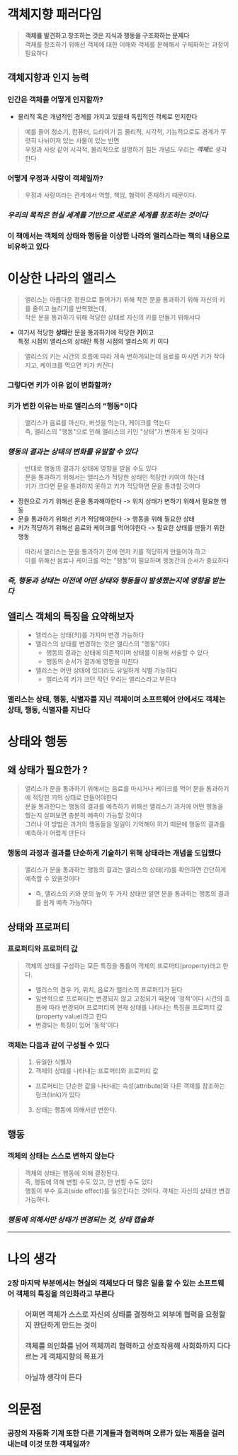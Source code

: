 # 객체지향 패러다임
> **객체를 발견하고 창조하는 것은 지식과 행동을 구조화하는 문제다**   
> 객체를 창조하기 위해선 객체에 대한 이해와 객체를 분해해서 구체화하는 과정이 필요하다

## 객체지향과 인지 능력

### 인간은 객체를 어떻게 인지할까?
* 물리적 혹은 개념적인 경계를 가지고 있을때 독립적인 객체로 인지한다

> 예를 들어 청소기, 컴퓨터, 드라이기 등 물리적, 시각적, 기능적으로도 경계가 뚜렷히
나뉘어져 있는 사물이 있는 반면   
우정과 사랑 같이 시각적, 물리적으로 설명하기 힘든 개념도 우리는 ***객체***로 생각한다

### 어떻게 우정과 사랑이 객체일까?
> 우정과 사랑이라는 관계에서 역할, 책임, 협력이 존재하기 때문이다.   


### ***우리의 목적은 현실 세계를 기반으로 새로운 세계를 창조하는 것이다***   


### 이 책에서는 객체의 상태와 행동을 이상한 나라의 앨리스라는 책의 내용으로 비유하고 있다


# 이상한 나라의 앨리스

> 앨리스는 아름다운 정원으로 들어가기 위해 작은 문을 통과하기 위해 자신의 키를 줄이고 늘리기를 반복했는데,      
작은 문을 통과하기 위해 적당한 상태로 자신의 키를 만들기 위해서다

* 여기서 적당한 **상태**란 문을 통과하기에 적당한 **키**이고   
특정 시점의 앨리스의 상태란 특정 시점의 앨리스의 키 이다

> 앨리스의 키는 시간의 흐름에 따라 게속 변하게되는데 음료를 마시면 키가 작아지고, 케이크를 먹으면 키가 커진다   


### 그렇다면 키가 이유 없이 변화할까?


### 키가 변한 이유는 바로 앨리스의 "행동"이다
> 앨리스가 음료를 마신다, 버섯을 먹는다, 케이크를 먹는다   
즉, 앨리스의 "행동"으로 인해 앨리스의 키인 "상태"가 변하게 된 것이다


### ***행동의 결과는 상태의 변화를 유발할 수 있다***



> 반대로 행동의 결과가 상태에 영향을 받을 수도 있다   
> 문을 통과하기 위해서는 앨리스가 적당한 상태인 적당한 키여야 하는데   
> 키가 크다면 문을 통과하지 못하고 키가 적당하면 문을 통과할 것이다   

* 정원으로 가기 위해선 문을 통과해야한다 -> 위치 상태가 변하기 위해서 필요한 행동
* 문을 통과하기 위해선 키가 적당해야한다 -> 행동을 위해 필요한 상태
* 키가 적당하기 위해선 음료와 케이크를 먹어야한다 -> 필요한 상태를 만들기 위한 행동

> 따라서 앨리스는 문을 통과하기 전에 먼저 키를 적당하게 만들어야 하고   
이를 위해선 음료나 케이크를 먹는 "행동"이 필요하며 행동간의 순서가 중요하다   


### ***즉, 행동과 상태는 이전에 어떤 상태와 행동들이 발생했는지에 영향을 받는다***



## 앨리스 객체의 특징을 요약해보자
> * 앨리스는 상태(키)를 가지며 변경 가능하다
> * 앨리스의 상태를 변경하는 것은 앨리스의 "행동"이다
>    - 행동의 결과는 상태에 의존적이며 상태를 이용해 서술할 수 있다
>    - 행동의 순서가 결과에 영향을 미친다   
>* 앨리스는 어떤 상태에 있더라도 유일하게 식별 가능하다
>   - 앨리스의 키가 크던 작던 우리는 앨리스라고 부른다


### 앨리스는 상태, 행동, 식별자를 지닌 객체이며 소프트웨어 안에서도 객체는 상태, 행동, 식별자를 지닌다



# 상태와 행동

## 왜 상태가 필요한가 ?

> 앨리스가 문을 통과하기 위해서는 음료를 마시거나 케이크를 먹어 문을 통과하기에 적당한 키의 상태로 만들어야한다   
문을 통과한다는 행동의 결과를 예측하기 위해선 앨리스가 과거에 어떤 행동을 했는지 살펴보면 충분히 예측이 가능할 것이다   
그러나 이 방법은 과거의 행동들을 일일이 기억해야 하기 때문에 행동의 결과를 예측하기 어렵게 만든다


### 행동의 과정과 결과를 단순하게 기술하기 위해 상태라는 개념을 도입했다

> 앨리스가 문을 통과하는 행동의 결과는 앨리스의 상태(키)를 확인하면 간단하게 예측할 수 있을것이다   
> * 즉, 앨리스의 키와 문의 높이 두 가지 상태만 알면 문을 통과하는 행동의 결과를 쉽게 예측 가능하다


## 상태와 프로퍼티


### 프로퍼티와 프로퍼티 값

> 객체의 상태를 구성하는 모든 특징을 통틀어 객체의 프로퍼티(property)라고 한다.
> * 앨리스의 경우 키, 위치, 음료가 앨리스의 프로퍼티가 된다
> * 일반적으로 프로퍼티는 변경되지 않고 고정되기 때문에 '정적'이다
> 시간의 흐름에 따라 변경되며 프로퍼티의 현재 상태를 나타나는 특징을 프로퍼티 값(property value)라고 한다
> * 변경되는 특징이 있어 '동적'이다


### 객체는 다음과 같이 구성될 수 있다

> 1. 유일한 식별자
> 2. 객체의 상태를 나타내는 프로퍼티와 프로퍼티 값
> * 프로퍼티는 단순한 값을 나타내는 속성(attribute)와 다른 객체를 참조하는 링크(link)가 있다
> 3. 상태는 행동에 의해서만 변한다.




## 행동
  
  
### 객체의 상태는 스스로 변하지 않는다
  

> 객체의 상태는 행동에 의해 결정된다.   
> 즉, 행동에 의해 변할 수도 있고, 안 변할 수도 있다   
> 행동이 부수 효과(side effect)를 일으킨다는 것이다.
> 객체는 자신의 상태만 변경 가능하다.


### ***행동에 의해서만 상태가 변경되는 것, 상태 캡슐화***






---
# 나의 생각

### 2장 마지막 부분에서는 현실의 객체보다 더 많은 일을 할 수 있는 소프트웨어 객체의 특징을 의인화라고 부른다 


> ### 어쩌면 객체가 스스로 자신의 상태를 결정하고 외부에 협력을 요청할지 판단하게 만드는 것이
> ### 객체를 의인화를 넘어 객체끼리 협력하고 상호작용해 사회화까지 다다르는 게 객체지향의 목표가   
> ### 아닐까 생각이 든다




# 의문점

### 공장의 자동화 기계 또한 다른 기계들과 협력하며 오류가 있는 제품을 걸러내는데 이것 또한 객체일까?

